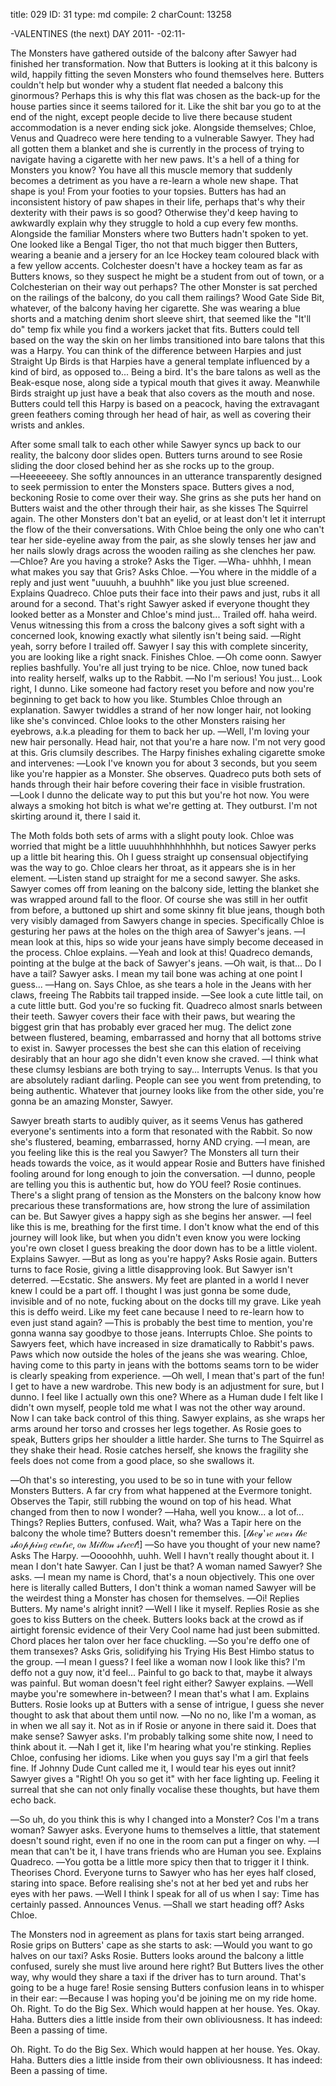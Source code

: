 title:          029
ID:             31
type:           md
compile:        2
charCount:      13258


-VALENTINES (the next) DAY 2011-
-02:11-

The Monsters have gathered outside of the balcony after Sawyer had finished her transformation. Now that Butters is looking at it this balcony is wild, happily fitting the seven Monsters who found themselves here. Butters couldn't help but wonder why a student flat needed a balcony this ginormous? Perhaps this is why this flat was chosen as the back-up for the house parties since it seems tailored for it. Like the shit bar you go to at the end of the night, except people decide to live there because student accommodation is a never ending sick joke.
Alongside themselves; Chloe, Venus and Quadreco were here tending to a vulnerable Sawyer. They had all gotten them a blanket and she is currently in the process of trying to navigate having a cigarette with her new paws. It's a hell of a thing for Monsters you know? You have all this muscle memory that suddenly becomes a detriment as you have a re-learn a whole new shape. That shape is you! From your footies to your topsies. Butters has had an inconsistent history of paw shapes in their life, perhaps that's why their dexterity with their paws is so good? Otherwise they'd keep having to awkwardly explain why they struggle to hold a cup every few months.
Alongside the familiar Monsters where two Butters hadn't spoken to yet. One looked like a Bengal Tiger, tho not that much bigger then Butters, wearing a beanie and a jersery for an Ice Hockey team coloured black with a few yellow accents. Colchester doesn't have a hockey team as far as Butters knows, so they suspect he might be a student from out of town, or a Colchesterian on their way out perhaps?
The other Monster is sat perched on the railings of the balcony, do you call them railings? Wood Gate Side Bit, whatever, of the balcony having her cigarette. She was wearing a blue shorts and a matching denim short sleeve shirt, that seemed like the "It'll do" temp fix while you find a workers jacket that fits. Butters could tell based on the way the skin on her limbs transitioned into bare talons that this was a Harpy. You can think of the difference between Harpies and just Straight Up Birds is that Harpies have a general template influenced by a kind of bird, as opposed to... Being a bird. It's the bare talons as well as the Beak-esque nose, along side a typical mouth that gives it away. Meanwhile Birds straight up just have a beak that also covers as the mouth and nose. Butters could tell this Harpy is based on a peacock, having the extravagant green feathers coming through her head of hair, as well as covering their wrists and ankles.

After some small talk to each other while Sawyer syncs up back to our reality, the balcony door slides open. Butters turns around to see Rosie sliding the door closed behind her as she rocks up to the group.
―Heeeeeeey. She softly announces in an utterance transparently designed to seek permission to enter the Monsters space.
Butters gives a nod, beckoning Rosie to come over their way. She grins as she puts her hand on Butters waist and the other through their hair, as she kisses The Squirrel again. The other Monsters don't bat an eyelid, or at least don't let it interrupt the flow of the their conversations. With Chloe being the only one who can't tear her side-eyeline away from the pair, as she slowly tenses her jaw and her nails slowly drags across the wooden railing as she clenches her paw.
―Chloe? Are you having a stroke? Asks the Tiger.
―Wha- uhhhh, I mean what makes you say that Gris? Asks Chloe.
―You where in the middle of a reply and just went "uuuuhh, a buuhhh" like you just blue screened. Explains Quadreco.
Chloe puts their face into their paws and just, rubs it all around for a second. That's right Sawyer asked if everyone thought they looked better as a Monster and Chloe's mind just... Trailed off. haha weird. Venus witnessing this from a cross the balcony gives a soft sight with a concerned look, knowing exactly what silently isn't being said.
―Right yeah, sorry before I trailed off. Sawyer I say this with complete sincerity, you are looking like a right snack. Finishes Chloe.
―Oh come oonn. Sawyer replies bashfully. You're all just trying to be nice.
Chloe, now tuned back into reality herself, walks up to the Rabbit.
―No I'm serious! You just... Look right, I dunno. Like someone had factory reset you before and now you're beginning to get back to how you like. Stumbles Chloe through an explanation.
Sawyer twiddles a strand of her now longer hair, not looking like she's convinced. Chloe looks to the other Monsters raising her eyebrows, a.k.a pleading for them to back her up.
―Well, I'm loving your new hair personally. Head hair, not that you're a hare now. I'm not very good at this. Gris clumsily describes.
The Harpy finishes exhaling cigarette smoke and intervenes:
―Look I've known you for about 3 seconds, but you seem like you're happier as a Monster. She observes.
Quadreco puts both sets of hands through their hair before covering their face in visible frustration.
―Look I dunno the delicate way to put this but you're hot now. You were always a smoking hot bitch is what we're getting at. They outburst. I'm not skirting around it, there I said it.

The Moth folds both sets of arms with a slight pouty look. Chloe was worried that might be a little uuuuhhhhhhhhhhh, but notices Sawyer perks up a little bit hearing this. Oh I guess straight up consensual objectifying was the way to go. Chloe clears her throat, as it appears she is in her element.
―Listen stand up straight for me a second sawyer. She asks.
Sawyer comes off from leaning on the balcony side, letting the blanket she was wrapped around fall to the floor. Of course she was still in her outfit from before, a buttoned up shirt and some skinny fit blue jeans, though both very visibly damaged from Sawyers change in species. Specifically Chloe is gesturing her paws at the holes on the thigh area of Sawyer's jeans.
―I mean look at this, hips so wide your jeans have simply become deceased in the process. Chloe explains.
―Yeah and look at this! Quadreco demands, pointing at the bulge at the back of Sawyer's jeans.
―Oh wait, is that... Do I have a tail? Sawyer asks. I mean my tail bone was aching at one point I guess...
―Hang on. Says Chloe, as she tears a hole in the Jeans with her claws, freeing The Rabbits tail trapped inside.
―See look a cute little tail, on a cute little butt. God you're so fucking fit. Quadreco almost snarls between their teeth.
Sawyer covers their face with their paws, but wearing the biggest grin that has probably ever graced her mug. The delict zone between flustered, beaming, embarrassed and horny that all bottoms strive to exist in. Sawyer processes the best she can this elation of receiving desirably that an hour ago she didn't even know she craved.
―I think what these clumsy lesbians are both trying to say... Interrupts Venus. Is that you are absolutely radiant darling. People can see you went from pretending, to being authentic. Whatever that journey looks like from the other side, you're gonna be an amazing Monster, Sawyer.

Sawyer breath starts to audibly quiver, as it seems Venus has gathered everyone's sentiments into a form that resonated with the Rabbit. So now she's flustered, beaming, embarrassed, horny AND crying.
―I mean, are you feeling like this is the real you Sawyer?
The Monsters all turn their heads towards the voice, as it would appear Rosie and Butters have finished fooling around for long enough to join the conversation.
―I dunno, people are telling you this is authentic but, how do YOU feel? Rosie continues.
There's a slight prang of tension as the Monsters on the balcony know how precarious these transformations are, how strong the lure of assimilation can be. But Sawyer gives a happy sigh as she begins her answer.
―I feel like this is me, breathing for the first time. I don't know what the end of this journey will look like, but when you didn't even know you were locking you're own closet I guess breaking the door down has to be a little violent. Explains Sawyer.
―But as long as you're happy? Asks Rosie again.
Butters turns to face Rosie, giving a little disapproving look. But Sawyer isn't deterred.
―Ecstatic. She answers. My feet are planted in a world I never knew I could be a part off. I thought I was just gonna be some dude, invisible and of no note, fucking about on the docks till my grave. Like yeah this is deffo weird. Like my feet cane because I need to re-learn how to even just stand again?
―This is probably the best time to mention, you're gonna wanna say goodbye to those jeans. Interrupts Chloe.
She points to Sawyers feet, which have increased in size dramatically to Rabbit's paws. Paws which now outside the holes of the jeans she was wearing. Chloe, having come to this party in jeans with the bottoms seams torn to be wider is clearly speaking from experience.
―Oh well, I mean that's part of the fun! I get to have a new wardrobe. This new body is an adjustment for sure, but I dunno. I feel like I actually own this one? Where as a Human dude I felt like I didn't own myself, people told me what I was not the other way around. Now I can take back control of this thing. Sawyer explains, as she wraps her arms around her torso and crosses her legs together.
As Rosie goes to speak, Butters grips her shoulder a little harder. She turns to The Squirrel as they shake their head. Rosie catches herself, she knows the fragility she feels does not come from a good place, so she swallows it.

―Oh that's so interesting, you used to be so in tune with your fellow Monsters Butters. A far cry from what happened at the Evermore tonight. Observes the Tapir, still rubbing the wound on top of his head. What changed from then to now I wonder?
―Haha, well you know... a lot of... Things? Replies Butters, confused. Wait, wha? Was a Tapir here on the balcony the whole time? Butters doesn't remember this. [𝓉𝒽𝑒𝓎'𝓇𝑒 𝓃𝑒𝒶𝓇 𝓉𝒽𝑒 𝓈𝒽𝑜𝓅𝓅𝒾𝓃𝑔 𝒸𝑒𝓃𝓉𝓇𝑒, 𝑜𝓃 𝑀𝒾𝓁𝓉𝑜𝓃 𝓈𝓉𝓇𝑒𝑒𝓉!]
―So have you thought of your new name? Asks The Harpy.
―Ooooohhh, uuhh. Well I havn't really thought about it. I mean I don't hate Sawyer. Can I just be that? A woman named Sawyer? She asks.
―I mean my name is Chord, that's a noun objectively. This one over here is literally called Butters, I don't think a woman named Sawyer will be the weirdest thing a Monster has chosen for themselves.
―Oi! Replies Butters. My name's alright innit?
―Well I like it myself. Replies Rosie as she goes to kiss Butters on the cheek.
Butters looks back at the crowd as if airtight forensic evidence of their Very Cool name had just been submitted. Chord places her talon over her face chuckling.
―So you're deffo one of them transexes? Asks Gris, solidifying his Trying His Best Himbo status to the group.
―I mean I guess? I feel like a woman now I look like this? I'm deffo not a guy now, it'd feel... Painful to go back to that, maybe it always was painful. But woman doesn't feel right either? Sawyer explains.
―Well maybe you're somewhere in-between? I mean that's what I am. Explains Butters.
Rosie looks up at Butters with a sense of intrigue, I guess she never thought to ask that about them until now.
―No no no, like I'm a woman, as in when we all say it. Not as in if Rosie or anyone in there said it. Does that make sense? Sawyer asks. I'm probably talking some shite now, I need to think about it.
―Nah I get it, like I'm hearing what you're stinking. Replies Chloe, confusing her idioms. Like when you guys say I'm a girl that feels fine. If Johnny Dude Cunt called me it, I would tear his eyes out innit?
Sawyer gives a "Right! Oh you so get it" with her face lighting up. Feeling it surreal that she can not only finally vocalise these thoughts, but have them echo back.

―So uh, do you think this is why I changed into a Monster? Cos I'm a trans woman? Sawyer asks.
Everyone hums to themselves a little, that statement doesn't sound right, even if no one in the room can put a finger on why.
―I mean that can't be it, I have trans friends who are Human you see. Explains Quadreco.
―You gotta be a little more spicy then that to trigger it I think. Theorises Chord.
Everyone turns to Sawyer who has her eyes half closed, staring into space. Before realising she's not at her bed yet and rubs her eyes with her paws.
―Well I think I speak for all of us when I say: Time has certainly passed. Announces Venus.
―Shall we start heading off? Asks Chloe.

The Monsters nod in agreement as plans for taxis start being arranged. Rosie grips on Butters' cape as she starts to ask:
―Would you want to go halves on our taxi? Asks Rosie.
Butters looks around the balcony a little confused, surely she must live around here right? But Butters lives the other way, why would they share a taxi if the driver has to turn around. That's going to be a huge fare! Rosie sensing Butters confusion leans in to whisper in their ear:
―Because I was hoping you'd be joining me on my ride home.
Oh. Right. To do the Big Sex. Which would happen at her house. Yes. Okay. Haha. Butters dies a little inside from their own obliviousness. It has indeed: Been a passing of time.

Oh. Right. To do the Big Sex. Which would happen at her house. Yes. Okay. Haha. Butters dies a little inside from their own obliviousness. It has indeed: Been a passing of time.